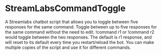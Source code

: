 # StreamLabsCommandToggle
A Streamlabs chatbot script that allows you to toggle between five responses for the same command.
Toggle between up to five responses for the same command without the need to edit. !command r1 or !command r2 would toggle between the two responses. The default is r1 response, and will reset to its default every time you restart/reload the bot. You can make multiple copies of the script and use it for different commands.
